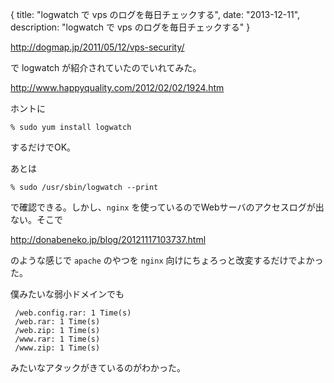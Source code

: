 {
  title: "logwatch で vps のログを毎日チェックする",
  date: "2013-12-11",
  description: "logwatch で vps のログを毎日チェックする"
}

http://dogmap.jp/2011/05/12/vps-security/

で logwatch が紹介されていたのでいれてみた。

http://www.happyquality.com/2012/02/02/1924.htm

ホントに

```
% sudo yum install logwatch
```

するだけでOK。

あとは

```
% sudo /usr/sbin/logwatch --print
```

で確認できる。しかし、`nginx` を使っているのでWebサーバのアクセスログが出ない。そこで

http://donabeneko.jp/blog/20121117103737.html

のような感じで `apache` のやつを `nginx` 向けにちょろっと改変するだけでよかった。

僕みたいな弱小ドメインでも

```
 /web.config.rar: 1 Time(s)
 /web.rar: 1 Time(s)
 /web.zip: 1 Time(s)
 /www.rar: 1 Time(s)
 /www.zip: 1 Time(s)
```

みたいなアタックがきているのがわかった。
